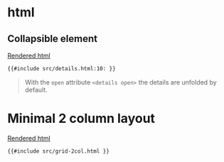# html

## Collapsible element
[Rendered html](src/details.html)
```html
{{#include src/details.html:10: }}
```
> With the `open` attribute `<details open>` the details are unfolded by default.

# Minimal 2 column layout
[Rendered html](src/grid-2col.html)
```html
{{#include src/grid-2col.html }}
```


